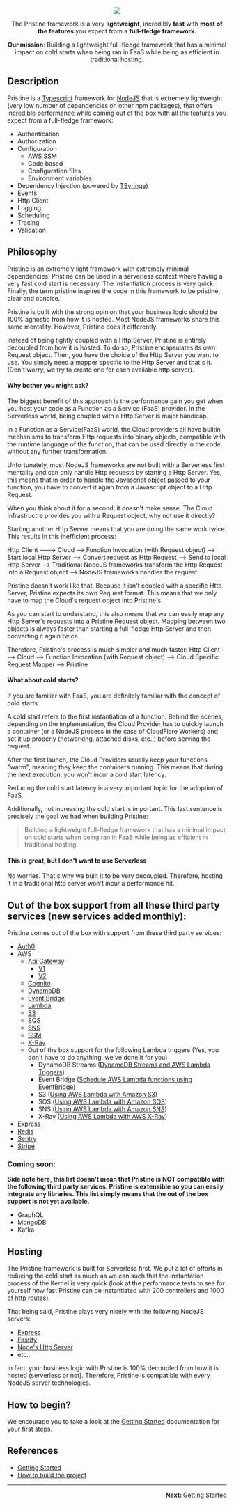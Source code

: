 <p align="center">
    <img src="assets/logo/pristine-logo.svg">
</p>

<p align="center">
    The Pristine framework is a very <strong>lightweight</strong>, incredibly <strong>fast</strong> with <strong>most of the features</strong> you expect from a <strong>full-fledge framework</strong>.
</p>

<p align="center">
<strong>Our mission</strong>: Building a lightweight full-fledge framework that has a minimal impact on cold starts when being ran in FaaS while being as efficient in traditional hosting.
</p>

## Description

Pristine is a [Typescript](https://www.typescriptlang.org) framework for [NodeJS](https://nodejs.org/en/) that is extremely lightweight (very low number of dependencies on other npm packages), 
that offers incredible performance while coming out of the box with all the features you expect from a full-fledge framework:

* Authentication
* Authorization
* Configuration
  * AWS SSM
  * Code based
  * Configuration files
  * Environment variables
* Dependency Injection (powered by [TSyringe](https://github.com/microsoft/tsyringe))
* Events
* Http Client
* Logging
* Scheduling
* Tracing
* Validation

Philosophy
------------
Pristine is an extremely light framework with extremely minimal dependencies. Pristine can be used in a serverless context where having a very fast
cold start is necessary. The instantiation process is very quick. Finally, the term pristine inspires the code in this framework to be pristine, clear and concise.

Pristine is built with the strong opinion that your business logic should be 100% agnostic from how it is hosted. Most NodeJS frameworks share this same mentality. However, Pristine does it differently.

Instead of being tightly coupled with a Http Server, Pristine is entirely decoupled from how it is hosted. To do so, Pristine encapsulates its own Request object. Then, you have the choice of the Http Server you want to use. You simply need a mapper specific to the Http Server and that's it. (Don't worry, we try to create one for each available http server).

#### Why bother you might ask?
The biggest benefit of this approach is the performance gain you get when you host your code as a Function as a Service (FaaS) provider. In the Serverless world, being coupled with a Http Server is major handicap.

In a Function as a Service(FaaS) world, the Cloud providers all have builtin mechanisms to transform Http requests into binary objects, compatible with the runtime language of the function, that can be used directly in the code without any further transformation.

Unfortunately, most NodeJS frameworks are not built with a Serverless first mentality and can only handle Http requests by starting a Http Server. Yes, this means that in order to handle the Javascript object passed to your function, you have to convert it again from a Javascript object to a Http Request.

When you think about it for a second, it doesn't make sense. The Cloud Infrastructre provides you with a Request object, why not use it directly?

Starting another Http Server means that you are doing the same work twice. This results in this inefficient process:

<!-- todo put a real diagram -->
Http Client ---> Cloud --> Function Invocation (with Request object) --> Start local Http Server --> Convert request as Http Request --> Send to local Http Server --> Traditional NodeJS frameworks transform the Http Request into a Request object --> NodeJS frameworks handles the request.

Pristine doesn't work like that. Because it isn't coupled with a specific Http Server, Pristine expects its own Request format. This means that we only have to map the Cloud's request object into Pristine's.

As you can start to understand, this also means that we can easily map any Http Server's requests into a Pristine Request object. Mapping between two objects is always faster than starting a full-fledge Http Server and then converting it again twice.

Therefore, Pristine's process is much simpler and much faster:
Http Client ---> Cloud --> Function Invocation (with Request object) --> Cloud Specific Request Mapper --> Pristine

#### What about cold starts?
If you are familiar with FaaS, you are definitely familiar with the concept of cold starts.

A cold start refers to the first instantiation of a function. Behind the scenes, depending on the implementation, the Cloud Provider has to quickly launch a container (or a NodeJS process in the case of CloudFlare Workers) and set it up properly (networking, attached disks, etc..) before serving the request.

After the first launch, the Cloud Providers usually keep your functions "warm", meaning they keep the containers running. This means that during the next execution, you won't incur a cold start latency.

Reducing the cold start latency is a very important topic for the adoption of FaaS.

Additionally, not increasing the cold start is important. This last sentence is precisely the goal we had when building Pristine:

> Building a lightweight full-fledge framework that has a minimal impact on cold starts when being ran in FaaS while being as efficient in traditional hosting.

#### This is great, but I don't want to use Serverless

No worries. That's why we built it to be very decoupled. Therefore, hosting it in a traditional http server won't incur a performance hit.

Out of the box support from all these third party services (new services added monthly):
------------
Pristine comes out of the box with support from these third party services:
* [Auth0](https://auth0.com)
* AWS
  * [Api Gateway](https://docs.aws.amazon.com/apigateway/latest/developerguide/welcome.html)
    * [V1](https://docs.aws.amazon.com/apigateway/latest/developerguide/http-api.html)
    * [V2](https://docs.aws.amazon.com/apigatewayv2/latest/api-reference/api-reference.html)
  * [Cognito](https://docs.aws.amazon.com/cognito/index.html)
  * [DynamoDB](https://docs.aws.amazon.com/dynamodb/index.html)
  * [Event Bridge](https://docs.aws.amazon.com/eventbridge/)
  * [Lambda](https://docs.aws.amazon.com/lambda/?id=docs_gateway)
  * [S3](https://docs.aws.amazon.com/s3/)
  * [SQS](https://docs.aws.amazon.com/sqs/)
  * [SNS](https://docs.aws.amazon.com/sns/)
  * [SSM](https://docs.aws.amazon.com/ssm/)
  * [X-Ray](https://docs.aws.amazon.com/ssm)
  * Out of the box support for the following Lambda triggers (Yes, you don't have to do anything, we've done it for you)
    * DynamoDB Streams ([DynamoDB Streams and AWS Lambda Triggers](https://docs.aws.amazon.com/amazondynamodb/latest/developerguide/Streams.Lambda.html))
    * Event Bridge ([Schedule AWS Lambda functions using EventBridge](https://docs.aws.amazon.com/eventbridge/latest/userguide/eb-run-lambda-schedule.html))
    * S3 ([Using AWS Lambda with Amazon S3](https://docs.aws.amazon.com/lambda/latest/dg/with-s3.html))
    * SQS ([Using AWS Lambda with Amazon SQS](https://docs.aws.amazon.com/sqs/))
    * SNS ([Using AWS Lambda with Amazon SNS](https://docs.aws.amazon.com/lambda/latest/dg/with-sns.html))
    * X-Ray ([Using AWS Lambda with AWS X-Ray](https://docs.aws.amazon.com/lambda/latest/dg/services-xray.html))
* [Express](https://github.com/expressjs/express)
* [Redis](https://redis.io)
* [Sentry](https://sentry.io/welcome/)
* [Stripe](https://stripe.com)

### Coming soon:

**Side note here, this list doesn't mean that Pristine is NOT compatible with the following third party services. Pristine is extensible so you can easily integrate any libraries. This list simply means that the out of the box support is not yet available.** 
* GraphQL
* MongoDB
* Kafka


Hosting
------------

The Pristine framework is built for Serverless first. We put a lot of efforts in reducing the cold start as much as we can such that the instantation process of the Kernel is very quick (look at the performance tests to see for yourself how fast Pristine can be instantiated with 200 controllers and 1000 of http routes).

That being said, Pristine plays very nicely with the following NodeJS servers:

* [Express](https://github.com/expressjs/express)
* [Fastify](https://github.com/fastify/fastify)
* [Node's Http Server](https://nodejs.org/en/knowledge/HTTP/servers/how-to-create-a-HTTP-server/)
* etc..

In fact, your business logic with Pristine is 100% decoupled from how it is hosted (serverless or not). Therefore, Pristine is compatible with every NodeJS server technologies.

How to begin?
------------
We encourage you to take a look at the [Getting Started](docs/getting-started/index.md) documentation for your first steps.

References
------------
* [Getting Started](docs/getting-started/index.md)
* [How to build the project](docs/build.md)

-----
<p align="right">
<strong>Next: </strong> <a href="docs/getting-started/index.md">Getting Started</a>
</p>
